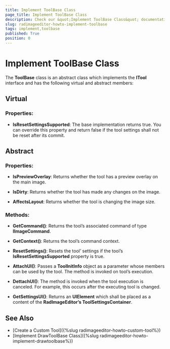 ```yaml
---
title: Implement ToolBase Class
page_title: Implement ToolBase Class
description: Check our &quot;Implement ToolBase Class&quot; documentation article for the RadImageEditor {{ site.framework_name }} control.
slug: radimageeditor-howto-implement-toolbase
tags: implement,toolbase
published: True
position: 0
---
```


# Implement ToolBase Class


The __ToolBase__ class is an abstract class which implements the __ITool__ interface and has the following virtual and abstract members:

## Virtual

### Properties:

* __IsResetSettingsSupported__: The base implementation returns true. You can override this property and return false if the tool settings shall not be reset after its commit. 


## Abstract

### Properties:

* __IsPreviewOverlay__: Returns whether the tool has a preview overlay on the main image.

* __IsDirty__: Returns whether the tool has made any changes on the image.

* __AffectsLayout__: Returns whether the tool is changing the image size.

### Methods:

* __GetCommand()__: Returns the tool’s associated command of type __IImageCommand__.

* __GetContext()__: Returns the tool’s command context.

* __ResetSettings()__: Resets the tool’ settings if the tool’s __IsResetSettingsSupported__ property is true.

* __AttachUI()__: Passes a __ToolInitInfo__ object as a parameter whose members can be used by the tool. The method is invoked on tool’s execution. 

* __DettachUI()__: The method is invoked when the tool execution is canceled. For example, this occurs after the executing tool is changed.

* __GetSettingsUI()__: Returns an __UIElement__ which shall be placed as a content of the __RadImageEditor’s ToolSettingsContainer__.


## See Also

* [Create a Custom Tool]({%slug radimageeditor-howto-custom-tool%})
* [Implement DrawToolBase Class]({%slug radimageeditor-howto-implement-drawtoolbase%})